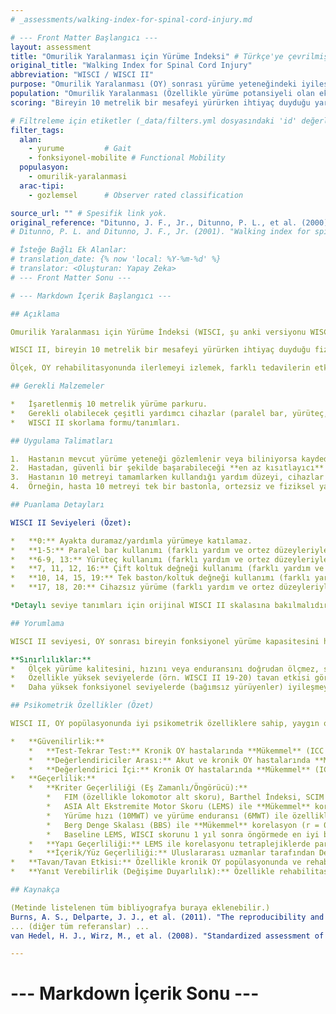 ```yaml
---
# _assessments/walking-index-for-spinal-cord-injury.md

# --- Front Matter Başlangıcı ---
layout: assessment
title: "Omurilik Yaralanması için Yürüme İndeksi" # Türkçe'ye çevrilmiş başlık
original_title: "Walking Index for Spinal Cord Injury"
abbreviation: "WISCI / WISCI II"
purpose: "Omurilik Yaralanması (OY) sonrası yürüme yeteneğindeki iyileşmeyi daha hassas bir şekilde ölçmek için tasarlanmıştır. Yürümek için gereken fiziksel yardım miktarını ve kullanılan cihazları (yürüteç, koltuk değneği, baston, ortez) değerlendirir."
population: "Omurilik Yaralanması (Özellikle yürüme potansiyeli olan eksik yaralanmalar - AIS C/D)."
scoring: "Bireyin 10 metrelik bir mesafeyi yürürken ihtiyaç duyduğu yardım ve cihazlara göre 0 ile 20 arasında sıralı bir skordur. 0=Yardımla bile yürüyemez/ayakta duramaz, 20=Yardım veya cihaz olmadan bağımsız yürür. WISCI II şu an kullanılan versiyondur."

# Filtreleme için etiketler (_data/filters.yml dosyasındaki 'id' değerleri kullanılacak)
filter_tags:
  alan:
    - yurume         # Gait
    - fonksiyonel-mobilite # Functional Mobility
  populasyon:
    - omurilik-yaralanmasi
  arac-tipi:
    - gozlemsel      # Observer rated classification

source_url: "" # Spesifik link yok.
original_reference: "Ditunno, J. F., Jr., Ditunno, P. L., et al. (2000). \"Walking index for spinal cord injury (WISCI): an international multicenter validity and reliability study.\" Spinal Cord 38(4): 234-243." # Orijinal WISCI
# Ditunno, P. L. and Ditunno, J. F., Jr. (2001). "Walking index for spinal cord injury (WISCI II): scale revision." Spinal Cord 39(12): 654-656. # WISCI II revizyonu

# İsteğe Bağlı Ek Alanlar:
# translation_date: {% now 'local: %Y-%m-%d' %}
# translator: <Oluşturan: Yapay Zeka>
# --- Front Matter Sonu ---

# --- Markdown İçerik Başlangıcı ---

## Açıklama

Omurilik Yaralanması için Yürüme İndeksi (WISCI, şu anki versiyonu WISCI II), omurilik yaralanması (OY) geçiren bireylerin yürüme yeteneğindeki fonksiyonel iyileşmeyi derecelendirmek için özel olarak geliştirilmiş 21 seviyeli (0-20) sıralı bir ölçektir. Geleneksel yürüme hızı veya mesafesi ölçümlerinin yakalayamadığı, özellikle fiziksel yardım ve cihaz kullanımındaki değişiklikleri daha hassas bir şekilde yansıtmayı amaçlar.

WISCI II, bireyin 10 metrelik bir mesafeyi yürürken ihtiyaç duyduğu fiziksel yardım düzeyini (2 kişi, 1 kişi, yok), kullandığı yardımcı cihazları (paralel bar, yürüteç, çift/tek koltuk değneği/baston) ve alt ekstremite ortezlerini (çift/tek, uzun/kısa) dikkate alarak 0'dan (hiç yürüyemez) 20'ye (tamamen bağımsız, cihazsız, ortezsiz yürür) kadar bir seviye atar. Daha yüksek seviyeler, daha az kısıtlamayla daha bağımsız yürüme anlamına gelir.

Ölçek, OY rehabilitasyonunda ilerlemeyi izlemek, farklı tedavilerin etkinliğini karşılaştırmak ve fonksiyonel sonucu değerlendirmek için klinik ve araştırma ortamlarında kullanılır.

## Gerekli Malzemeler

*   İşaretlenmiş 10 metrelik yürüme parkuru.
*   Gerekli olabilecek çeşitli yardımcı cihazlar (paralel bar, yürüteç, koltuk değnekleri, bastonlar) ve ortezler.
*   WISCI II skorlama formu/tanımları.

## Uygulama Talimatları

1.  Hastanın mevcut yürüme yeteneği gözlemlenir veya biliniyorsa kaydedilir.
2.  Hastadan, güvenli bir şekilde başarabileceği **en az kısıtlayıcı** koşulla (en az yardım, en az cihaz/ortez) 10 metrelik mesafeyi yürümesi istenir.
3.  Hastanın 10 metreyi tamamlarken kullandığı yardım düzeyi, cihazlar ve ortezlere göre WISCI II seviye tanımlarından en uygun olanı belirlenir.
4.  Örneğin, hasta 10 metreyi tek bir bastonla, ortezsiz ve fiziksel yardım almadan yürüyebiliyorsa, WISCI II seviyesi 19 olarak kaydedilir.

## Puanlama Detayları

WISCI II Seviyeleri (Özet):

*   **0:** Ayakta duramaz/yardımla yürümeye katılamaz.
*   **1-5:** Paralel bar kullanımı (farklı yardım ve ortez düzeyleriyle).
*   **6-9, 13:** Yürüteç kullanımı (farklı yardım ve ortez düzeyleriyle).
*   **7, 11, 12, 16:** Çift koltuk değneği kullanımı (farklı yardım ve ortez düzeyleriyle).
*   **10, 14, 15, 19:** Tek baston/koltuk değneği kullanımı (farklı yardım ve ortez düzeyleriyle).
*   **17, 18, 20:** Cihazsız yürüme (farklı yardım ve ortez düzeyleriyle).

*Detaylı seviye tanımları için orijinal WISCI II skalasına bakılmalıdır.*

## Yorumlama

WISCI II seviyesi, OY sonrası bireyin fonksiyonel yürüme kapasitesini hiyerarşik olarak gösterir. Seviyedeki artış, yürüme yeteneğinde iyileşme anlamına gelir. Özellikle rehabilitasyon sürecinde hastanın hangi aşamada olduğunu (örn. paralel bar aşaması, yürüteç aşaması, bağımsız yürüme) ve ne tür desteklere ihtiyaç duyduğunu gösterir.

**Sınırlılıklar:**
*   Ölçek yürüme kalitesini, hızını veya enduransını doğrudan ölçmez, sadece gereken yardım ve cihaz düzeyini sınıflandırır.
*   Özellikle yüksek seviyelerde (örn. WISCI II 19-20) tavan etkisi görülebilir, yani bu seviyedeki hastalar arasında yürüme hızı veya kalitesi açısından önemli farklılıklar olabilir ancak WISCI II skoru aynı kalır.
*   Daha yüksek fonksiyonel seviyelerde (bağımsız yürüyenler) iyileşmeyi göstermede yürüme hızı veya 6MWT gibi ölçümlere göre daha az duyarlı olabilir (van Hedel et al, 2006).

## Psikometrik Özellikler (Özet)

WISCI II, OY popülasyonunda iyi psikometrik özelliklere sahip, yaygın olarak kullanılan bir ölçektir.

*   **Güvenilirlik:**
    *   **Test-Tekrar Test:** Kronik OY hastalarında **Mükemmel** (ICC = 0.99).
    *   **Değerlendiriciler Arası:** Akut ve kronik OY hastalarında **Mükemmel** (ICC veya Kappa = 0.98 - 1.00).
    *   **Değerlendirici İçi:** Kronik OY hastalarında **Mükemmel** (ICC = 1.0).
*   **Geçerlilik:**
    *   **Kriter Geçerliliği (Eş Zamanlı/Öngörücü):**
        *   FIM (özellikle lokomotor alt skoru), Barthel İndeksi, SCIM (Spinal Cord Independence Measure), Rivermead Mobilite İndeksi gibi fonksiyonel bağımsızlık ölçümleriyle **Mükemmel** korelasyon gösterir (r = 0.67 - 0.97).
        *   ASIA Alt Ekstremite Motor Skoru (LEMS) ile **Mükemmel** korelasyon gösterir (r = 0.70 - 0.88).
        *   Yürüme hızı (10MWT) ve yürüme enduransı (6MWT) ile özellikle bağımsız yürüyebilen hastalarda **Yeterli** ile **Mükemmel** arasında korelasyon gösterir (r = -0.37 ila -0.79 veya 0.28 ila 0.81). Ancak bağımlı yürüyenlerde bu korelasyonlar **zayıf** olabilir.
        *   Berg Denge Skalası (BBS) ile **Mükemmel** korelasyon (r = 0.89 - 0.92).
        *   Baseline LEMS, WISCI skorunu 1 yıl sonra öngörmede en iyi belirleyicidir (r = 0.73).
    *   **Yapı Geçerliliği:** LEMS ile korelasyonu tetraplejiklerde paraplejiklere göre daha yüksektir. Bağımsız yürüyenlerle bağımlı yürüyenler arasında diğer yürüme ölçümleriyle korelasyonları farklılık gösterir.
    *   **İçerik/Yüz Geçerliliği:** Uluslararası uzmanlar tarafından Delphi tekniği kullanılarak geliştirilmiş ve sıralama üzerinde yüksek düzeyde fikir birliği sağlanmıştır.
*   **Tavan/Tavan Etkisi:** Özellikle kronik OY popülasyonunda ve rehabilitasyon sonrası dönemde belirgin **tavan etkisi** rapor edilmiştir (%17 - %48). Bağımsız yürüyebilen hastaların çoğu en yüksek skoru (20) alabilir. Rehabilitasyon başlangıcında ise **taban etkisi** de görülebilir (%53).
*   **Yanıt Verebilirlik (Değişime Duyarlılık):** Özellikle rehabilitasyonun erken dönemlerinde (ilk 3 ay) değişime duyarlıdır. Ancak daha sonraki dönemlerde veya yüksek fonksiyonel seviyelerde yürüme hızı gibi ölçümlere göre daha az duyarlı olabilir. FIM, SCIM, RMI gibi ölçümlere göre daha fazla sayıda değişim seviyesi (12 vs 2-5) sunarak daha hassas olabileceği belirtilmiştir (Morganti et al, 2005).

## Kaynakça

(Metinde listelenen tüm bibliyografya buraya eklenebilir.)
Burns, A. S., Delparte, J. J., et al. (2011). "The reproducibility and convergent validity of the Walking Index for Spinal Cord Injury (WISCI) in chronic spinal cord injury." Neurorehabil Neural Repair 25(2): 149-157.
... (diğer tüm referanslar) ...
van Hedel, H. J., Wirz, M., et al. (2008). "Standardized assessment of walking capacity after spinal cord injury: the European network approach." Neurol Res 30(1): 61-73.

---
```

# --- Markdown İçerik Sonu ---